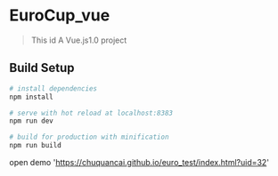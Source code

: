 # EuroCup_vue

> This id A Vue.js1.0 project

## Build Setup

``` bash
# install dependencies
npm install

# serve with hot reload at localhost:8383
npm run dev

# build for production with minification
npm run build

```

open demo 'https://chuquancai.github.io/euro_test/index.html?uid=32'
